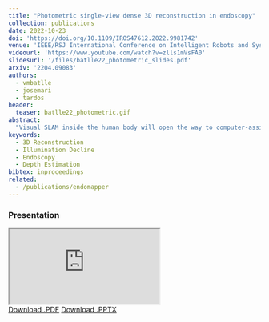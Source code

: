 ```yaml
---
title: "Photometric single-view dense 3D reconstruction in endoscopy"
collection: publications
date: 2022-10-23
doi: 'https://doi.org/10.1109/IROS47612.2022.9981742'
venue: 'IEEE/RSJ International Conference on Intelligent Robots and Systems (IROS)'
videourl: 'https://www.youtube.com/watch?v=zlls1mVsFA0'
slidesurl: '/files/batlle22_photometric_slides.pdf'
arxiv: '2204.09083'
authors: 
  - vmbatlle
  - josemari
  - tardos
header:
  teaser: batlle22_photometric.gif
abstract:
  "Visual SLAM inside the human body will open the way to computer-assisted navigation in endoscopy. However, due to space limitations, medical endoscopes only provide monocular images, leading to systems lacking true scale. In this paper, we exploit the controlled lighting in colonoscopy to achieve the first in-vivo 3D reconstruction of the human colon using photometric stereo on a calibrated monocular endoscope. Our method works in a real medical environment, providing both a suitable in-place calibration procedure and a depth estimation technique adapted to the colon's tubular geometry. We validate our method on simulated colonoscopies, obtaining a mean error of 7% on depth estimation, which is below 3 mm on average. Our qualitative results on the EndoMapper dataset show that the method is able to correctly estimate the colon shape in real human colonoscopies, paving the ground for truescale monocular SLAM in endoscopy."
keywords: 
  - 3D Reconstruction
  - Illumination Decline
  - Endoscopy
  - Depth Estimation
bibtex: inproceedings
related:
  - /publications/endomapper
---
```


### Presentation

<div class="mb-4 google-drive-video--16-9">
<iframe src="https://drive.google.com/file/d/1XO8d_3MO7rbSbb8ARlSYDNhev2c_WFE_/preview" allow="autoplay"></iframe>
</div>


<div class="d-block text-center">
<a href="/files/batlle22_photometric_slides.pdf" class="btn btn-outline-secondary"><i class="bi bi-cloud-download"></i> Download .PDF</a>
<a href="https://drive.google.com/uc?export=download&id=1EVn-ea251FzEcwADXSg40In1ZORhUw1Y" class="btn btn-outline-secondary"><i class="bi bi-cloud-download"></i> Download .PPTX</a>
</div>